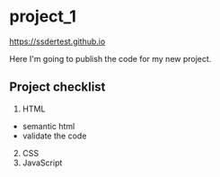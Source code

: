 # project_1

https://ssdertest.github.io

Here I'm going to publish the code for my new project.

## Project checklist

1. HTML
 - semantic html
 - validate the code
2. CSS
3. JavaScript

